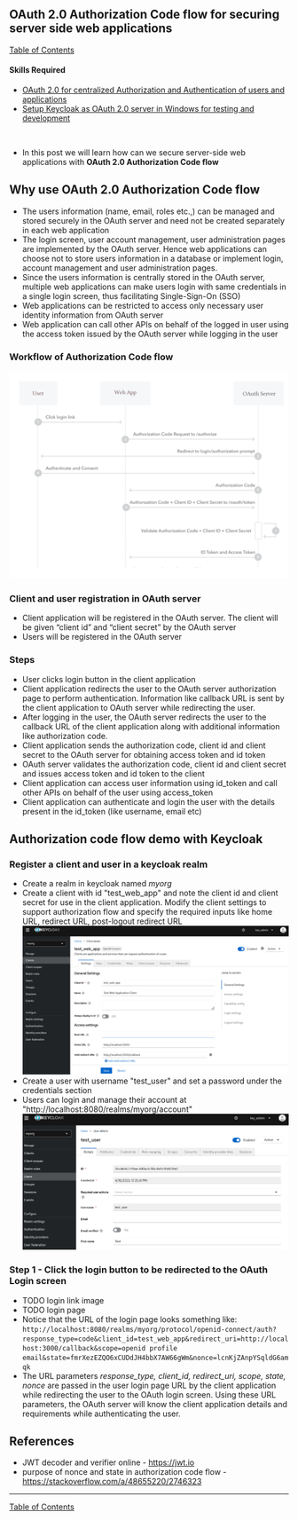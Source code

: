 ## OAuth 2.0 Authorization Code flow for securing server side web applications

[Table of Contents](https://nagasudhir.blogspot.com/2020/04/taming-python-table-of-contents.html)

#### Skills Required
-   [OAuth 2.0 for centralized Authorization and Authentication of users and applications](https://nagasudhir.blogspot.com/2023/03/oauth-20-for-centralized-authorization.html)
- [Setup Keycloak as OAuth 2.0 server in Windows for testing and development](https://nagasudhir.blogspot.com/2023/04/setup-keycloak-as-oauth-20-server-in.html)

<br>

* In this post we will learn how can we secure server-side web applications with **OAuth 2.0 Authorization Code flow**

## Why use OAuth 2.0 Authorization Code flow
* The users information (name, email, roles etc.,) can be managed and stored securely in the OAuth server and need not be created separately in each web application
* The login screen, user account management, user administration pages are implemented by the OAuth server. Hence web applications can choose not to store users information in a database or implement login, account management and user administration pages.
* Since the users information is centrally stored in the OAuth server, multiple web applications can make users login with same credentials in a single login screen, thus facilitating Single-Sign-On (SSO)
* Web applications can be restricted to access only necessary user identity information from OAuth server
* Web application can call other APIs on behalf of the logged in user using the access token issued by the OAuth server while logging in the user

### Workflow of Authorization Code flow

![Oauth%20Authorize%20Code%20flow.png](https://github.com/nagasudhirpulla/taming_python/raw/master/blog/skills/assets/img/Oauth%20Authorize%20Code%20flow.png)
### Client and user registration in OAuth server
- Client application will be registered in the OAuth server. The client will be given “client id” and “client secret” by the OAuth server
- Users will be registered in the OAuth server

### Steps
- User clicks login button in the client application
- Client application redirects the user to the OAuth server authorization page to perform authentication. Information like callback URL is sent by the client application to OAuth server while redirecting the user.
- After logging in the user, the OAuth server redirects the user to the callback URL of the client application along with additional information like authorization code.
- Client application sends the authorization code, client id and client secret to the OAuth server for obtaining access token and id token
- OAuth server validates the authorization code, client id and client secret and issues access token and id token to the client
- Client application can access user information using id_token and call other APIs on behalf of the user using access_token
- Client application can authenticate and login the user with the details present in the id_token (like username, email etc) 

## Authorization code flow demo with Keycloak

### Register a client and user in a keycloak realm
* Create a realm in keycloak named *myorg*
* Create a client with id "test_web_app" and note the client id and client secret for use in the client application. Modify the client settings to support authorization flow and specify the required inputs like home URL, redirect URL, post-logout redirect URL
![keycloak_web_client_administration.png](https://github.com/nagasudhirpulla/taming_python/raw/master/blog/skills/assets/img/keycloak_web_client_administration.png)
* Create a user with username "test_user" and set a password under the credentials section
* Users can login and manage their account at "http://localhost:8080/realms/myorg/account"
![keycloak_user_admin_page.png](https://github.com/nagasudhirpulla/taming_python/raw/master/blog/skills/assets/img/keycloak_user_admin_page.png)
### Step 1 - Click the login button to be redirected to the OAuth Login screen
* TODO login link image
* TODO login page
* Notice that the URL of the login page looks something like:
```http://localhost:8080/realms/myorg/protocol/openid-connect/auth?response_type=code&client_id=test_web_app&redirect_uri=http://localhost:3000/callback&scope=openid profile email&state=fmrXezEZQO6xCUDdJH4bbX7AW66gWm&nonce=lcnKjZAnpYSqldG6amqk```
* The URL parameters *response_type, client_id, redirect_uri, scope, state, nonce* are passed in the user login page URL by the client application while redirecting the user to the OAuth login screen. 
Using these URL parameters, the OAuth server will know the client application details and requirements while authenticating the user. 


## References
- JWT decoder and verifier online - https://jwt.io
- purpose of nonce and state in authorization code flow - https://stackoverflow.com/a/48655220/2746323


<hr/>

[Table of Contents](https://nagasudhir.blogspot.com/2020/04/taming-python-table-of-contents.html)


<!--stackedit_data:
eyJoaXN0b3J5IjpbLTExMTk1OTgzMzcsLTIwNjQwNDg5OTQsLT
Q2NzgzMDAwOSwyNDE3NTUyNzQsLTMyODk3OTQ5NCw5OTY3ODc3
MjUsMjE5NjA4NjAyLDEwOTMxODQ2MTYsLTEwMzEyNDk0MDAsLT
M2OTI3NzkxMywtMzc1MDI2MDM1LC0xMzE0NjM4MzMsOTY1NjEz
NTAwLDE4NTAwNzM5MzIsLTE5NzYwMjY1NDldfQ==
-->